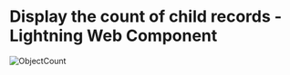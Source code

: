 # Display the count of child records - Lightning Web Component

 
![ObjectCount](https://user-images.githubusercontent.com/26570884/84431935-1d4d4b80-abfa-11ea-8742-b066c6d6aec2.png)

